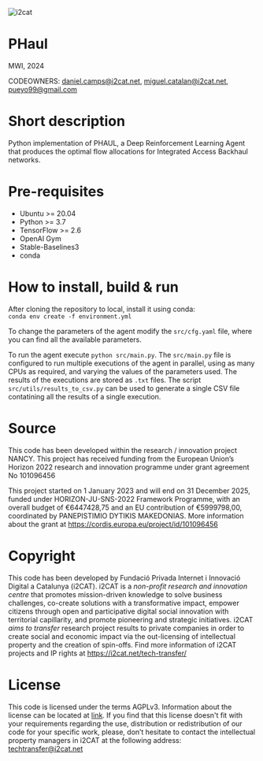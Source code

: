 ![i2cat](https://ametic.es/sites/default/files//i2cat_w.png)
# PHaul

MWI, 2024

CODEOWNERS: daniel.camps@i2cat.net, miguel.catalan@i2cat.net, pueyo99@gmail.com

# Short description
Python implementation of PHAUL, a Deep Reinforcement Learning Agent that produces the optimal flow allocations for Integrated Access Backhaul networks. 
# Pre-requisites
- Ubuntu >= 20.04
- Python >= 3.7
- TensorFlow >= 2.6
- OpenAI Gym
- Stable-Baselines3
- conda

# How to install, build & run
After cloning the repository to local, install it using conda: \
``conda env create -f environment.yml``

To change the parameters of the agent modify the `src/cfg.yaml` file, where you can find all the available parameters. 

To run the agent execute ``python src/main.py``. The `src/main.py` file is configured to run multiple executions of the agent in parallel, using as many CPUs as required, and varying the values of the parameters used. The results of the executions are stored as `.txt` files. The script `src/utils/results_to_csv.py` can be used to generate a single CSV file contatining all the results of a single execution. 


# Source
This code has been developed within the research / innovation project NANCY.
This project has received funding from the European Union’s Horizon 2022 research and innovation programme under grant agreement No 101096456

This project started on 1 January 2023 and will end on 31 December 2025, funded under HORIZON-JU-SNS-2022 Framework Programme, with an overall budget of
€6447428,75 and an EU contribution of €5999798,00, coordinated by PANEPISTIMIO DYTIKIS MAKEDONIAS.
More information about the grant at https://cordis.europa.eu/project/id/101096456
# Copyright
This code has been developed by Fundació Privada Internet i Innovació Digital a Catalunya (i2CAT).
i2CAT is a *non-profit research and innovation centre* that  promotes mission-driven knowledge to solve business challenges, co-create solutions with a transformative impact, empower citizens through open and participative digital social innovation with territorial capillarity, and promote pioneering and strategic initiatives.
i2CAT *aims to transfer* research project results to private companies in order to create social and economic impact via the out-licensing of intellectual property and the creation of spin-offs.
Find more information of i2CAT projects and IP rights at https://i2cat.net/tech-transfer/
# License
This code is licensed under the terms AGPLv3. Information about the license can be located at [link](https://www.gnu.org/licenses/agpl-3.0.html).
If you find that this license doesn't fit with your requirements regarding the use, distribution or redistribution of our code for your specific work, please, don’t hesitate to contact the intellectual property managers in i2CAT at the following address: techtransfer@i2cat.net

